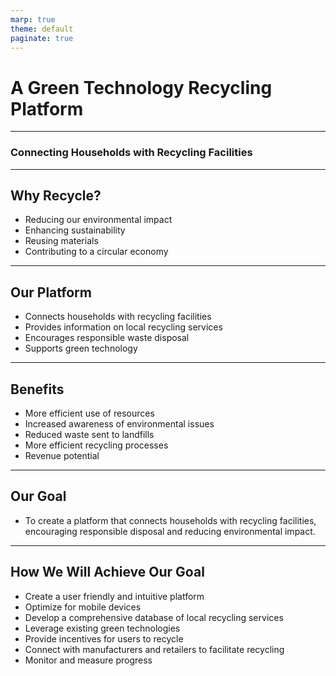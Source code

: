```yaml
---
marp: true
theme: default
paginate: true
---
```

# A Green Technology Recycling Platform
---
### Connecting Households with Recycling Facilities

---
## Why Recycle?
- Reducing our environmental impact
- Enhancing sustainability
- Reusing materials
- Contributing to a circular economy

---
## Our Platform
- Connects households with recycling facilities
- Provides information on local recycling services
- Encourages responsible waste disposal
- Supports green technology

---
## Benefits
- More efficient use of resources 
- Increased awareness of environmental issues
- Reduced waste sent to landfills
- More efficient recycling processes
- Revenue potential

---
## Our Goal
- To create a platform that connects households with recycling facilities, encouraging responsible disposal and reducing environmental impact.

---
## How We Will Achieve Our Goal
- Create a user friendly and intuitive platform
- Optimize for mobile devices
- Develop a comprehensive database of local recycling services
- Leverage existing green technologies
- Provide incentives for users to recycle
- Connect with manufacturers and retailers to facilitate recycling
- Monitor and measure progress
  
